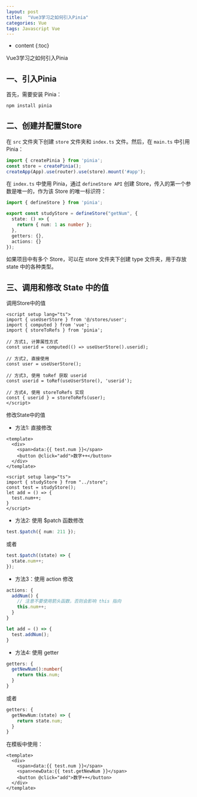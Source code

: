 ```yaml
---
layout: post
title:  "Vue3学习之如何引入Pinia"
categories: Vue
tags: Javascript Vue
---
```


* content
{:toc}

Vue3学习之如何引入Pinia







## 一、引入Pinia

首先，需要安装 Pinia：

```bash
npm install pinia
```

## 二、创建并配置Store

在 `src` 文件夹下创建 `store` 文件夹和 `index.ts` 文件。然后，在 `main.ts` 中引用 Pinia：

```typescript
import { createPinia } from 'pinia';
const store = createPinia();
createApp(App).use(router).use(store).mount('#app');
```

在 `index.ts` 中使用 Pinia，通过 `defineStore API` 创建 Store，传入的第一个参数是唯一的，作为该 Store 的唯一标识符：

```typescript
import { defineStore } from 'pinia';

export const studyStore = defineStore("getNum", {
  state: () => {
    return { num: 1 as number };
  },
  getters: {},
  actions: {}
});
```

如果项目中有多个 Store，可以在 store 文件夹下创建 type 文件夹，用于存放 state 中的各种类型。

## 三、调用和修改 State 中的值

调用Store中的值         

```vue
<script setup lang="ts">
import { useUserStore } from '@/stores/user';
import { computed } from 'vue';
import { storeToRefs } from 'pinia';

// 方式1, 计算属性方式
const userid = computed(() => useUserStore().userid);

// 方式2, 直接使用
const user = useUserStore();

// 方式3, 使用 toRef 获取 userid
const userid = toRef(useUserStore(), 'userid');

// 方式4, 使用 storeToRefs 实现
const { userid } = storeToRefs(user);
</script>
```

修改State中的值

* 方法1: 直接修改
  
```vue
<template>
  <div>
    <span>data:{{ test.num }}</span>
    <button @click="add">数字++</button>
  </div>
</template>

<script setup lang="ts">
import { studyStore } from "../store";
const test = studyStore();
let add = () => {
  test.num++;
}
</script>
```

* 方法2: 使用 $patch 函数修改

```typescript
test.$patch({ num: 211 });
```

或者

```typescript
test.$patch((state) => {
  state.num++;
});
```

* 方法3：使用 action 修改

```typescript
actions: {
  addNum() {
    // 注意不要使用箭头函数，否则会影响 this 指向
    this.num++;
  }
}

let add = () => {
  test.addNum();
}
```

* 方法4: 使用 getter

```typescript
getters: {
  getNewNum():number{
    return this.num;
  }
}
```

或者

```typescript
getters: {
  getNewNum:(state) => {
    return state.num;
  }
}
```

在模板中使用：

```vue
<template>
  <div>
    <span>data:{{ test.num }}</span>
    <span>newData:{{ test.getNewNum }}</span>
    <button @click="add">数字++</button>
  </div>
</template>
```

